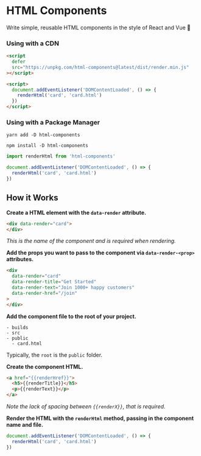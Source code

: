 # HTML Components

Write simple, reusable HTML components in the style of React and Vue 🚀

### Using with a CDN

```html
<script
  defer
  src="https://unpkg.com/html-components@latest/dist/render.min.js"
></script>

<script>
  document.addEventListener('DOMContentLoaded', () => {
    renderHtml('card', 'card.html')
  })
</script>
```

### Using with a Package Manager

```shell
yarn add -D html-components

npm install -D html-components
```

```js
import renderHtml from 'html-components'

document.addEventListener('DOMContentLoaded', () => {
  renderHtml('card', 'card.html')
})
```

## How it Works

**Create a HTML element with the `data-render` attribute.**

```html
<div data-render="card">
</div>
```

_This is the name of the component and is required when rendering._

**Add the props you want to pass to the component via `data-render-<prop>` attributes.**

```html
<div
  data-render="card"
  data-render-title="Get Started"
  data-render-text="Join 1000+ happy customers"
  data-render-href="/join"
>
</div>
```

**Add the component file to the root of your project.**

```
- builds
- src
- public
  - card.html
```

Typically, the `root` is the `public` folder.


**Create the component HTML.**

```html
<a href="{{renderHref}}">
  <h5>{{renderTitle}}</h5>
  <p>{{renderText}}</p>
</a>
```

_Note the lack of spacing between `{{renderX}}`, that is required._

**Render the HTML with the `renderHtml` method, passing in the component name and file.**

```js
document.addEventListener('DOMContentLoaded', () => {
  renderHtml('card', 'card.html')
})
```
